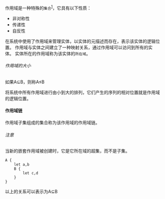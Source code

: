 作用域是一种特殊的`集合`<sup>[1]</sup>，它具有以下性质：

+ 非对称性
+ 传递性
+ 自反性

在系统中使用了作用域来管理实体，以实体的元描述而存在，表示该实体的逻辑位置。
作用域与实体之间建立了一种映射关系，通过作用域可以访问到所有的实体。
实体所在的作用域称为该实体的`所在域`。

###### 作用域的大小
如果A⊆B，则称A≤B

将系统中所有作用域进行由小到大的排列，它们产生的序列的相对位置就是作用域的逻辑位置。

#### 作用域链
作用域子集组成的集合称为该作用域的作用域链。

###### 注意
当新的嵌套作用域被创建时，它是它所在域的超集，而不是子集。
```
A {
    let a,b
    B {
        let c,d
    }
}
```
以上的关系可以表示为A⊆B

[1]: https://zh.wikipedia.org/wiki/%E9%9B%86%E5%90%88_(%E6%95%B0%E5%AD%A6)#%E5%9F%BA%E6%9C%AC%E6%80%A7%E8%B4%A8